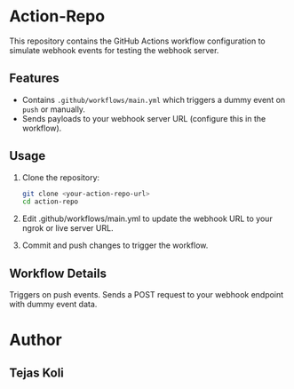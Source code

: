 # Action-Repo

This repository contains the GitHub Actions workflow configuration to simulate webhook events for testing the webhook server.

## Features

- Contains `.github/workflows/main.yml` which triggers a dummy event on `push` or manually.
- Sends payloads to your webhook server URL (configure this in the workflow).

## Usage

1. Clone the repository:

   ```bash
   git clone <your-action-repo-url>
   cd action-repo
2. Edit .github/workflows/main.yml to update the webhook URL to your ngrok or live server URL.

3. Commit and push changes to trigger the workflow.
   

## Workflow Details
Triggers on push events.
Sends a POST request to your webhook endpoint with dummy event data.
# Author
## Tejas Koli

